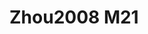 # Zhou2008 M21
<a name="material" />
<script type="application/ld+json">

  {
    "@context": "https://schema.org/",
    "@type": "ChemicalSubstance",
    "http://purl.org/dc/terms/conformsTo":
      {
        "@type": "CreativeWork",
        "@id": "https://bioschemas.org/profiles/ChemicalSubstance/0.4-RELEASE/"
      },
    "@id": "https://egonw.github.io/nanowiki/nanowiki233.html#material",
    "name": "Zhou2008 M21",
    "sameAs: "http://127.0.0.1/mediawiki/index.php/Special:URIResolver/Zhou2008_M21"
  }
</script>

